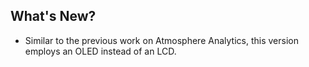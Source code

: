 ## What's New?

- Similar to the previous work on Atmosphere Analytics, this version employs an OLED instead of an LCD. 
